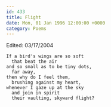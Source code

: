 ```yaml
---
id: 433
title: Flight
date: Mon, 01 Jan 1996 12:00:00 +0000
category: Poems
---
```


Edited: 03/17/2004

    If a bird's wings are so soft  
      that beat the air  
    and so small as to be tiny dots,  
      far away,  
    then why do I feel them,  
      brushing against my heart,  
    whenever I gaze up at the sky  
      and join in spirit  
      their vaulting, skyward flight?

